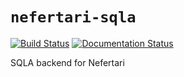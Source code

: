 # `nefertari-sqla`
[![Build Status](https://travis-ci.org/brandicted/nefertari-sqla.svg?branch=master)](https://travis-ci.org/brandicted/nefertari-sqla)
[![Documentation Status](https://readthedocs.org/projects/nefertari-sqla/badge/?version=stable)](http://nefertari-sqla.readthedocs.org/en/stable/)

SQLA backend for Nefertari
